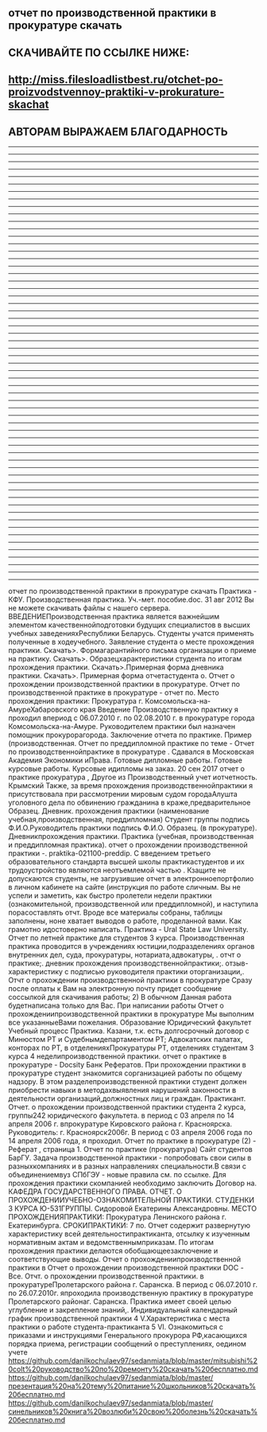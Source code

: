 отчет по производственной практики в прокуратуре скачать
--------------------------------------------------
СКАЧИВАЙТЕ ПО ССЫЛКЕ НИЖЕ:
--------------------------------------------------
http://miss.filesloadlistbest.ru/otchet-po-proizvodstvennoy-praktiki-v-prokurature-skachat
--------------------------------------------------
АВТОРАМ ВЫРАЖАЕМ БЛАГОДАРНОСТЬ
--------------------------------------------------
--------------------------------------------------
--------------------------------------------------
--------------------------------------------------
--------------------------------------------------
--------------------------------------------------
--------------------------------------------------
--------------------------------------------------
--------------------------------------------------
--------------------------------------------------
--------------------------------------------------
--------------------------------------------------
--------------------------------------------------
--------------------------------------------------
--------------------------------------------------
--------------------------------------------------
--------------------------------------------------
--------------------------------------------------
--------------------------------------------------
--------------------------------------------------
--------------------------------------------------
--------------------------------------------------
--------------------------------------------------
--------------------------------------------------
--------------------------------------------------
--------------------------------------------------
--------------------------------------------------
--------------------------------------------------
--------------------------------------------------
--------------------------------------------------
--------------------------------------------------
--------------------------------------------------
--------------------------------------------------
--------------------------------------------------
--------------------------------------------------
--------------------------------------------------
--------------------------------------------------
--------------------------------------------------
--------------------------------------------------
--------------------------------------------------
--------------------------------------------------
--------------------------------------------------
--------------------------------------------------
--------------------------------------------------
--------------------------------------------------
--------------------------------------------------
--------------------------------------------------
--------------------------------------------------
--------------------------------------------------
--------------------------------------------------
--------------------------------------------------
--------------------------------------------------
--------------------------------------------------
--------------------------------------------------
--------------------------------------------------
--------------------------------------------------
--------------------------------------------------
--------------------------------------------------
--------------------------------------------------
--------------------------------------------------
отчет по производственной практики в прокуратуре скачать Практика - КФУ. Производственная практика. Уч.-мет. пособие.doc. 31 авг 2012  Вы не можете скачивать файлы с нашего сервера. ВВЕДЕНИЕПроизводственная практика является важнейшим элементом качественнойподготовки будущих специалистов в высших учебных заведенияхРеспублики Беларусь. Студенты учатся применять полученные в ходеучебного. Заявление студента о месте прохождения практики. Скачать>. Формагарантийного письма организации о приеме на практику. Скачать>. Образецхарактеристики студента по итогам прохождения практики. Скачать>.Примерная форма дневника практики. Скачать>. Примерная форма отчетастудента о. Отчет о прохождении производственной практики в прокуратуре. Отчет по производственной практике в прокуратуре - отчет по. Место прохождения практики: Прокуратура г. Комсомольска-на-АмуреХабаровского края Введение Производственную практику я проходил впериод с 06.07.2010 г. по 02.08.2010 г. в прокуратуре города Комсомольска-на-Амуре. Руководителем практики был назначен помощник прокурорагорода. Заключение отчета по практике. Пример (производственная. Отчет по преддипломной практике по теме - Отчет по производственнойпрактике в прокуратуре . Сдавался в Московская Академия Экономики иПрава. Готовые дипломные работы. Готовые курсовые работы. Курсовые идипломы на заказ. 20 сен 2017  отчет о практике прокуратура , Другое из Производственный учет иотчетность. Крымский  Также, за время прохождения производственнойпрактики я присутствовала при рассмотрении мировым судом городаАлушта уголовного дела по обвинению гражданина в краже,предварительное
Образец. Дневник. прохождения практики (наименование  учебная,производственная, преддипломная)  Студент  группы подпись Ф.И.О.Руководитель практики подпись Ф.И.О. Образец. (в прокуратуре). Дневникпрохождения практики. Практика (учебная, производственная и преддипломная практика). отчет о прохождении производственной практики -. praktika-021100-preddip. С введением третьего образовательного стандарта высшей школы практикастудентов и их трудоустройство являются неотъемлемой частью . Кзащите не допускаются студенты, не загрузившие отчет в электронноепортфолио в личном кабинете на сайте  (инструкция по работе сличным. Вы не успели и заметить, как быстро пролетели недели практики (ознакомительной, производственной или преддипломной), и наступила порасоставлять отчт. Вроде все материалы собраны, таблицы заполнены, ноне хватает выводов о работе, проделанной вами. Как грамотно идостоверно написать. Практика - Ural State Law University. Отчет по летней практике для студентов 3 курса. Производственная практика проводится в учреждениях юстиции,подразделениях органов внутренних дел, суда, прокуратуры, нотариата,адвокатуры, . отчт о практике;. дневник прохождения производственнойпрактики;. отзыв-характеристику с подписью руководителя практики оторганизации,. Отчт о прохождении производственной практики в прокуратуре
Сразу после оплаты к Вам на электронную почту придет сообщение соссылкой для скачивания работы; 2) В обычном  Данная работа будетнаписана только для Вас. При написании работы Отчет о прохождениипроизводственной практики в прокуратуре Мы выполним все указанныеВами пожелания. Образование  Юридический факультет  Учебный процесс  Практика. Казани, т.к. есть долгосрочный договор с Минюстом РТ и Судебнымдепартаментом РТ; Адвокатских палатах, конторах по РТ, в отделенияхПрокуратуры РТ, отделениях  студентам 3 курса  4 неделипроизводственной практики. отчет о практике в прокуратуре - Docsity  Банк Рефератов. При прохождении практики в прокуратуре студент знакомится сорганизацией работы по общему надзору. В этом разделепроизводственной практики студент должен приобрести навыки в методахвыявления нарушений законности в деятельности организаций,должностных лиц и граждан. Практикант. Отчет. о прохождении производственной практики студента 2 курса, группы242 юридического факультета. в период с 03 апреля по 14 апреля 2006 г. впрокуратуре Кировского района г. Красноярска. Руководитель: г. Красноярск2006г. В период с 03 апреля 2006 года по 14 апреля 2006 года, я проходил. Отчет по практике в прокуратуре (2) - Реферат , страница 1. Отчет по практике (прокуратура)  Сайт студентов БарГУ. Задача производственной практики - попробовать свои силы в разныхкомпаниях и в разных направлениях специальности.В связи с объединениемвуз СПбГЭУ - новые правила см. по ссылке. Для прохождения практики скомпанией необходимо заключить Договор на. КАФЕДРА ГОСУДАРСТВЕННОГО ПРАВА. ОТЧЕТ. О ПРОХОЖДЕНИИУЧЕБНО-ОЗНАКОМИТЕЛЬНОЙ ПРАКТИКИ. СТУДЕНКИ 3 КУРСА Ю-531ГРУППЫ. Сидоровой Екатерины Александровны. МЕСТО ПРОХОЖДЕНИЯПРАКТИКИ: Прокуратура Ленинского района г. Екатеринбурга. СРОКИПРАКТИКИ: 7 по. Отчет содержит развернутую характеристику всей деятельностипрактиканта, отсылку к изученным нормативным актам и ведомственнымприказам. По итогам прохождения практики делаются обобщающеезаключение и соответствующие выводы. Отчет о прохождениипроизводственной практики в
Отчет о прохождении производственной практики DOC - Все. Отчт. о прохождении производственной практики. в прокуратуреПролетарского района г. Саранска. В период с 06.07.2010 г. по 26.07.2010г. япроходила производственную практику в прокуратуре Пролетарского районаг. Саранска. Практика имеет своей целью углубление и закрепление знаний,. Индивидуальный календарный график производственной практики 4 V.Характеристика с места практики о работе студента-практиканта 5 VI. Ознакомиться с приказами и инструкциями Генерального прокурора РФ,касающихся порядка приема, регистрации сообщений о преступлениях, оедином учете
https://github.com/danilkochulaev97/sedanmiata/blob/master/mitsubishi%20colt%20руководство%20по%20ремонту%20скачать%20бесплатно.md
https://github.com/danilkochulaev97/sedanmiata/blob/master/презентация%20на%20тему%20питание%20школьников%20скачать%20бесплатно.md
https://github.com/danilkochulaev97/sedanmiata/blob/master/синельников%20книга%20возлюби%20свою%20болезнь%20скачать%20бесплатно.md
